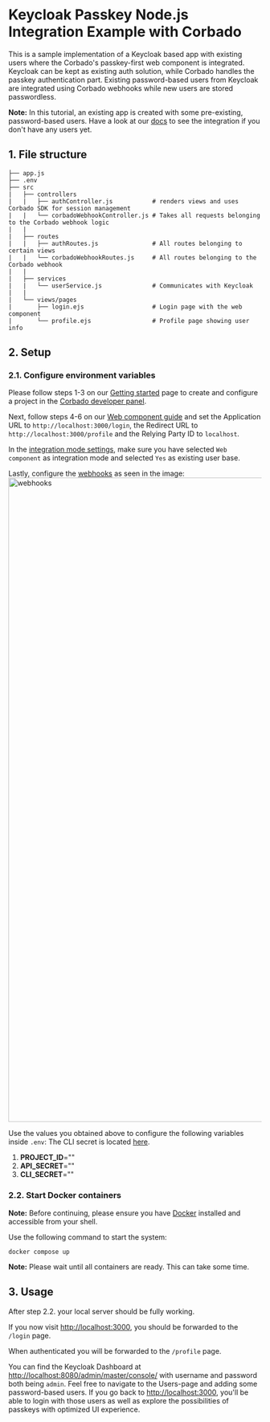 # Keycloak Passkey Node.js Integration Example with Corbado

This is a sample implementation of a Keycloak based app with existing users where the Corbado's passkey-first web component is integrated. Keycloak can be kept as existing auth solution, while Corbado handles the passkey authentication part. Existing password-based users from Keycloak are integrated using Corbado webhooks while new users are stored passwordless.

**Note:** In this tutorial, an existing app is created with some pre-existing, password-based users. Have a look at our [docs](https://docs.corbado.com/integrations/web-component/no-existing-user-base) to see the integration if you don't have any users yet.

## 1. File structure

```
├── app.js
├── .env
├── src
|   ├── controllers
|   |   ├── authController.js           # renders views and uses Corbado SDK for session management
|   |   └── corbadoWebhookController.js # Takes all requests belonging to the Corbado webhook logic
|   |
|   ├── routes
|   |   ├── authRoutes.js               # All routes belonging to certain views
|   |   └── corbadoWebhookRoutes.js     # All routes belonging to the Corbado webhook
|   |
|   ├── services
|   |   └── userService.js              # Communicates with Keycloak
|   |
|   └── views/pages
|       ├── login.ejs                   # Login page with the web component
|       └── profile.ejs                 # Profile page showing user info
```

## 2. Setup

### 2.1. Configure environment variables

Please follow steps 1-3 on our [Getting started](https://docs.corbado.com/overview/getting-started) page to create and configure a project in the [Corbado developer panel](https://app.corbado.com).

Next, follow steps 4-6 on our [Web component guide](https://docs.corbado.com/integrations/web-component#4.-define-application-url) and set the Application URL to `http://localhost:3000/login`, the Redirect URL to `http://localhost:3000/profile` and the Relying Party ID to `localhost`.

In the [integration mode settings](https://app.corbado.com/app/settings/integration-mode), make sure you have selected `Web component` as integration mode and selected `Yes` as existing user base.

Lastly, configure the [webhooks](https://app.corbado.com/app/settings/webhooks) as seen in the image:
<img width="1283" alt="webhooks" src="https://github.com/corbado/example-webcomponent-keycloak/assets/23581140/bba5c3de-0d51-4687-a56f-0250069ddf67">

Use the values you obtained above to configure the following variables inside `.env`:
The CLI secret is located [here](https://app.corbado.com/app/settings/credentials/cli-secret).

1. **PROJECT_ID**=""
2. **API_SECRET**=""
3. **CLI_SECRET**=""

### 2.2. Start Docker containers

**Note:** Before continuing, please ensure you have [Docker](https://www.docker.com/products/docker-desktop/) installed and accessible from your shell.

Use the following command to start the system:

```
docker compose up
```

**Note:** Please wait until all containers are ready. This can take some time.

## 3. Usage

After step 2.2. your local server should be fully working.

If you now visit [http://localhost:3000](http://localhost:3000), you should be forwarded to the `/login` page.

When authenticated you will be forwarded to the `/profile` page.

You can find the Keycloak Dashboard at [http://localhost:8080/admin/master/console/](http://localhost:8080/admin/master/console/) with username and password both being `admin`. Feel free to navigate to the Users-page and adding some password-based users. If you go back to [http://localhost:3000](http://localhost:3000), you'll be able to login with those users as well as explore the possibilities of passkeys with optimized UI experience.
